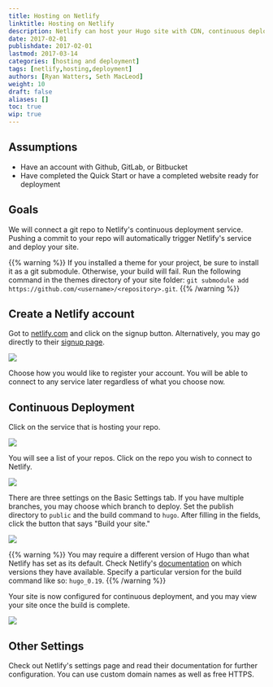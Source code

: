 ```yaml
---
title: Hosting on Netlify
linktitle: Hosting on Netlify
description: Netlify can host your Hugo site with CDN, continuous deployment, 1-click HTTPS, an admin GUI, and its own CLI.
date: 2017-02-01
publishdate: 2017-02-01
lastmod: 2017-03-14
categories: [hosting and deployment]
tags: [netlify,hosting,deployment]
authors: [Ryan Watters, Seth MacLeod]
weight: 10
draft: false
aliases: []
toc: true
wip: true
---
```


## Assumptions

- Have an account with Github, GitLab, or Bitbucket
- Have completed the Quick Start or have a completed website ready for deployment

## Goals

We will connect a git repo to Netlify's continuous deployment service. Pushing a commit to your repo will automatically trigger Netlify's service and deploy your site.

{{% warning %}}
If you installed a theme for your project, be sure to install it as a git submodule. Otherwise, your build will fail. Run the following command in the themes directory of your site folder: `git submodule add https://github.com/<username>/<repository>.git`.
{{% /warning %}}

## Create a Netlify account

Got to [netlify.com][netlify] and click on the signup button. Alternatively, you may go directly to their [signup page][netlifysignup].

![][1]

Choose how you would like to register your account. You will be able to connect to any service later regardless of what you choose now.

## Continuous Deployment

Click on the service that is hosting your repo.

![][2]

You will see a list of your repos. Click on the repo you wish to connect to Netlify.

![][3]

There are three settings on the Basic Settings tab. If you have multiple branches, you may choose which branch to deploy. Set the publish directory to `public` and the build command to `hugo`. After filling in the fields, click the button that says "Build your site."

![][4]

{{% warning %}}
You may require a different version of Hugo than what Netlify has set as its default. Check Netlify's [documentation](https://www.netlify.com/docs/continuous-deployment/#common-configuration-directives) on which versions they have available. Specify a particular version for the build command like so: `hugo_0.19`.
{{% /warning %}}

Your site is now configured for continuous deployment, and you may view your site once the build is complete.

![][5]

## Other Settings

Check out Netlify's settings page and read their documentation for further configuration. You can use custom domain names as well as free HTTPS.

[1]: /images/hosting-and-deployment/hosting-on-netlify/netlify-signup.png
[2]: /images/hosting-and-deployment/hosting-on-netlify/netlify-start.png
[3]: /images/hosting-and-deployment/hosting-on-netlify/netlify-start-repos.png
[4]: /images/hosting-and-deployment/hosting-on-netlify/netlify-configure-repo.png
[5]: /images/hosting-and-deployment/hosting-on-netlify/netlify-build-done.png

[netlify]: https://www.netlify.com/
[netlifysignup]: https://app.netlify.com/signup
